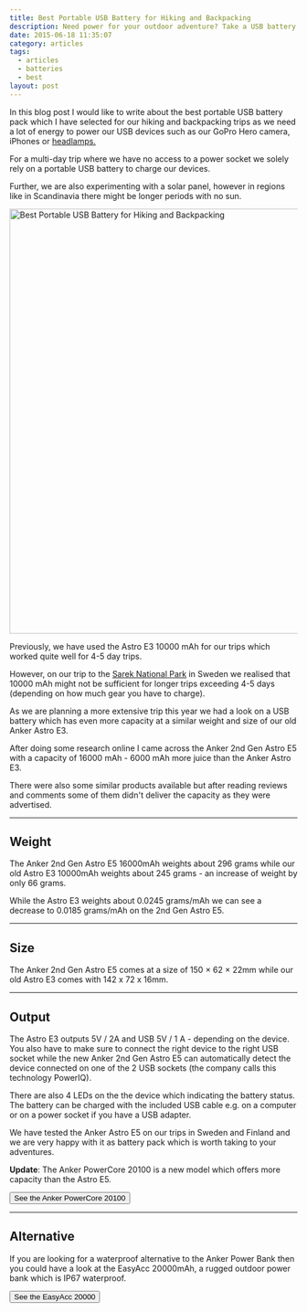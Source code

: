 ```yaml
---
title: Best Portable USB Battery for Hiking and Backpacking
description: Need power for your outdoor adventure? Take a USB battery with you.
date: 2015-06-18 11:35:07
category: articles
tags:
  - articles
  - batteries
  - best
layout: post
---
```

In this blog post I would like to write about the best portable USB battery pack which I have selected for our hiking and backpacking trips as we need a lot of energy to power our USB devices such as our GoPro Hero camera, iPhones or [headlamps.](http://www.hikeventures.com/best-headlamps/)  

For a multi-day trip where we have no access to a power socket we solely rely on a portable USB battery to charge our devices.  

Further, we are also experimenting with a solar panel, however in regions like in Scandinavia there might be longer periods with no sun.  

<a href="https://www.flickr.com/photos/90204224@N07/18296050823"><img src="https://c4.staticflickr.com/4/3786/18296050823_382029ba5c_o.jpg" width="992" height="744" alt="Best Portable USB Battery for Hiking and Backpacking"></a>  

<!--more-->  

Previously, we have used the Astro E3 10000 mAh for our trips which worked quite well for 4-5 day trips.   

However, on our trip to the [Sarek National Park](http://www.hikeventures.com/hiking-and-packrafting-in-sarek-day-1/) in Sweden we realised that 10000 mAh might not be sufficient for longer trips exceeding 4-5 days (depending on how much gear you have to charge).  

As we are planning a more extensive trip this year we had a look on a USB battery which has even more capacity at a similar weight and size of our old Anker Astro E3.  

After doing some research online I came across the Anker 2nd Gen Astro E5 with a capacity of 16000 mAh - 6000 mAh more juice than the Anker Astro E3.  

There were also some similar products available but after reading reviews and comments some of them didn't deliver the capacity as they were advertised.  

<hr>

## Weight

The Anker 2nd Gen Astro E5 16000mAh weights about 296 grams while our old Astro E3 10000mAh weights about 245 grams - an increase of weight by only 66 grams.   

While the Astro E3 weights about 0.0245 grams/mAh we can see a decrease to  0.0185 grams/mAh on the 2nd Gen Astro E5.  

<hr>

## Size

The Anker 2nd Gen Astro E5 comes at a size of 150 × 62 × 22mm while our old Astro E3 comes with 142 x 72 x 16mm.  

<hr>

## Output

The Astro E3 outputs 5V / 2A and USB 5V / 1 A - depending on the device. You also have to make sure to connect the right device to the right USB socket while the new Anker 2nd Gen Astro E5 can automatically detect the device connected on one of the 2 USB sockets (the company calls this technology PowerIQ).  

There are also 4 LEDs on the the device which indicating the battery status. The battery can be charged with the included USB cable e.g. on a computer or on a power socket if you have a USB adapter.  

We have tested the Anker Astro E5 on our trips in Sweden and Finland and we are very happy with it as battery pack which is worth taking to your adventures.  

**Update**: The Anker PowerCore 20100 is a new model which offers more capacity than the Astro E5.  

<a href="http://amzn.to/2smA5ZN" target="_blank" rel="nofollow"><button type="button" class="btn btn-danger">See the Anker PowerCore 20100</button></a>  

<hr>

## Alternative

If you are looking for a waterproof alternative to the Anker Power Bank then you could have a look at the EasyAcc 20000mAh, a rugged outdoor power bank which is IP67 waterproof.  

<a href="http://amzn.to/2s5dakZ" target="_blank" rel="nofollow"><button type="button" class="btn btn-danger">See the EasyAcc 20000</button></a>
